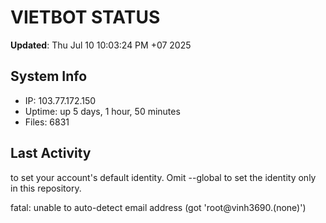 # VIETBOT STATUS
**Updated**: Thu Jul 10 10:03:24 PM +07 2025

## System Info
- IP: 103.77.172.150
- Uptime: up 5 days, 1 hour, 50 minutes
- Files: 6831

## Last Activity

to set your account's default identity.
Omit --global to set the identity only in this repository.

fatal: unable to auto-detect email address (got 'root@vinh3690.(none)')
